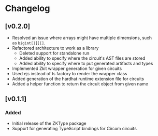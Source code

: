 # Changelog

## [v0.2.0]

- Resolved an issue where arrays might have multiple dimensions, such as `bigint[][][]`.
- Refactored architecture to work as a library
    - Deleted support for standalone run
    - Added ability to specify where the circuit's AST files are stored
    - Added ability to specify where to put generated artifacts and types
- Implemented Zkit wrapper generation for given circuits
- Used ejs instead of ts factory to render the wrapper class
- Added generation of the hardhat runtime extension file for circuits 
- Added a helper function to return the circuit object from given name

## [v0.1.1]

### Added

- Initial release of the ZKType package
- Support for generating TypeScript bindings for Circom circuits

